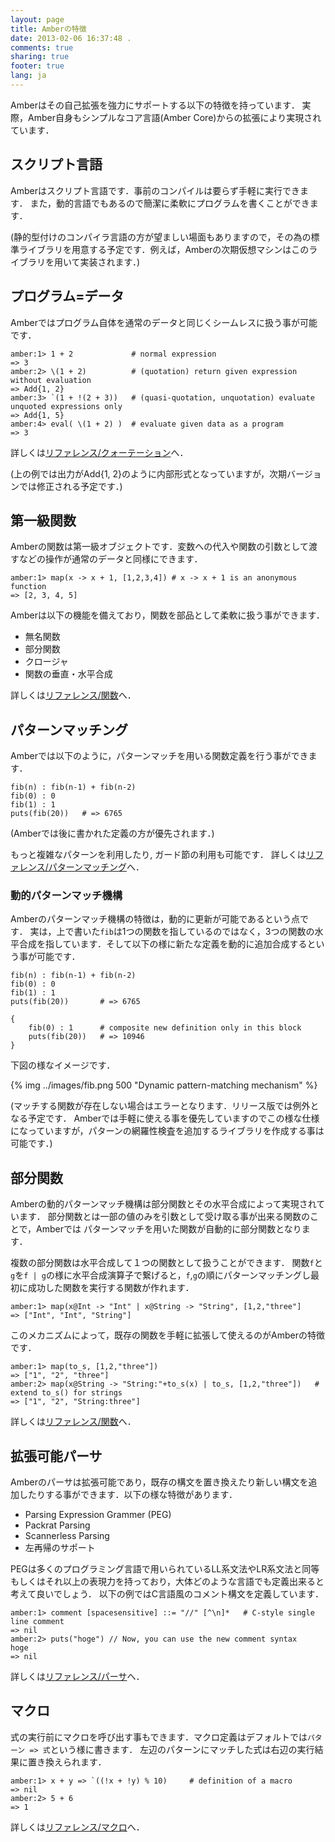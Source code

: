 ```yaml
---
layout: page
title: Amberの特徴
date: 2013-02-06 16:37:48 .
comments: true
sharing: true
footer: true
lang: ja
---
```


Amberはその自己拡張を強力にサポートする以下の特徴を持っています．
実際，Amber自身もシンプルなコア言語(Amber Core)からの拡張により実現されています．

スクリプト言語
--------------
Amberはスクリプト言語です．事前のコンパイルは要らず手軽に実行できます．
また，動的言語でもあるので簡潔に柔軟にプログラムを書くことができます．

(静的型付けのコンパイラ言語の方が望ましい場面もありますので，その為の標準ライブラリを用意する予定です．例えば，Amberの次期仮想マシンはこのライブラリを用いて実装されます．)

プログラム=データ
-----------------
Amberではプログラム自体を通常のデータと同じくシームレスに扱う事が可能です．

    amber:1> 1 + 2             # normal expression
    => 3
    amber:2> \(1 + 2)          # (quotation) return given expression without evaluation
    => Add{1, 2}
    amber:3> `(1 + !(2 + 3))   # (quasi-quotation, unquotation) evaluate unquoted expressions only
    => Add{1, 5}
    amber:4> eval( \(1 + 2) )  # evaluate given data as a program
    => 3

詳しくは[リファレンス/クォーテーション](reference/quotation.html)へ．

(上の例では出力がAdd{1, 2}のように内部形式となっていますが，次期バージョンでは修正される予定です．)

第一級関数
----------
Amberの関数は第一級オブジェクトです．変数への代入や関数の引数として渡すなどの操作が通常のデータと同様にできます．

    amber:1> map(x -> x + 1, [1,2,3,4]) # x -> x + 1 is an anonymous function
    => [2, 3, 4, 5]

Amberは以下の機能を備えており，関数を部品として柔軟に扱う事ができます．

* 無名関数
* 部分関数
* クロージャ
* 関数の垂直・水平合成

詳しくは[リファレンス/関数](reference/function.html)へ．

パターンマッチング
------------------
Amberでは以下のように，パターンマッチを用いる関数定義を行う事ができます．

    fib(n) : fib(n-1) + fib(n-2)
    fib(0) : 0
    fib(1) : 1
    puts(fib(20))   # => 6765

(Amberでは後に書かれた定義の方が優先されます．)

もっと複雑なパターンを利用したり, ガード節の利用も可能です．
詳しくは[リファレンス/パターンマッチング](reference/pattern-matching.html)へ．


### 動的パターンマッチ機構
Amberのパターンマッチ機構の特徴は，動的に更新が可能であるという点です．
実は，上で書いた`fib`は1つの関数を指しているのではなく，3つの関数の水平合成を指しています．そして以下の様に新たな定義を動的に追加合成するという事が可能です．

    fib(n) : fib(n-1) + fib(n-2)
    fib(0) : 0
    fib(1) : 1
    puts(fib(20))       # => 6765

    {
        fib(0) : 1      # composite new definition only in this block
        puts(fib(20))   # => 10946
    }

下図の様なイメージです．

{% img ../images/fib.png 500 "Dynamic pattern-matching mechanism" %}

(マッチする関数が存在しない場合はエラーとなります．リリース版では例外となる予定です．
Amberでは手軽に使える事を優先していますのでこの様な仕様になっていますが，パターンの網羅性検査を追加するライブラリを作成する事は可能です．)

部分関数
--------
Amberの動的パターンマッチ機構は部分関数とその水平合成によって実現されています．
部分関数とは一部の値のみを引数として受け取る事が出来る関数のことで，Amberでは
パターンマッチを用いた関数が自動的に部分関数となります．

複数の部分関数は水平合成して１つの関数として扱うことができます．
関数`f`と`g`を`f | g`の様に水平合成演算子で繋げると，`f`,`g`の順にパターンマッチングし最初に成功した関数を実行する関数が作れます．

    amber:1> map(x@Int -> "Int" | x@String -> "String", [1,2,"three"]
    => ["Int", "Int", "String"]

このメカニズムによって，既存の関数を手軽に拡張して使えるのがAmberの特徴です．

    amber:1> map(to_s, [1,2,"three"])
    => ["1", "2", "three"]
    amber:2> map(x@String -> "String:"+to_s(x) | to_s, [1,2,"three"])   # extend to_s() for strings
    => ["1", "2", "String:three"]

詳しくは[リファレンス/関数](reference/function.html)へ．

拡張可能パーサ
--------------
Amberのパーサは拡張可能であり，既存の構文を置き換えたり新しい構文を追加したりする事ができます．以下の様な特徴があります．

* Parsing Expression Grammer (PEG)
* Packrat Parsing
* Scannerless Parsing
* 左再帰のサポート

PEGは多くのプログラミング言語で用いられているLL系文法やLR系文法と同等もしくはそれ以上の表現力を持っており，大体どのような言語でも定義出来ると考えて良いでしょう．
以下の例ではC言語風のコメント構文を定義しています．

    amber:1> comment [spacesensitive] ::= "//" [^\n]*   # C-style single line comment
    => nil
    amber:2> puts("hoge") // Now, you can use the new comment syntax
    hoge
    => nil

詳しくは[リファレンス/パーサ](reference/parser.html)へ．

マクロ
------
式の実行前にマクロを呼び出す事もできます．マクロ定義はデフォルトでは`パターン => 式`という様に書きます．
左辺のパターンにマッチした式は右辺の実行結果に置き換えられます．

    amber:1> x + y => `((!x + !y) % 10)     # definition of a macro
    => nil
    amber:2> 5 + 6
    => 1

詳しくは[リファレンス/マクロ](reference/macro.html)へ．
